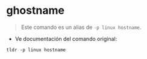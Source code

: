 # ghostname

> Este comando es un alias de `-p linux hostname`.

- Ve documentación del comando original:

`tldr -p linux hostname`

